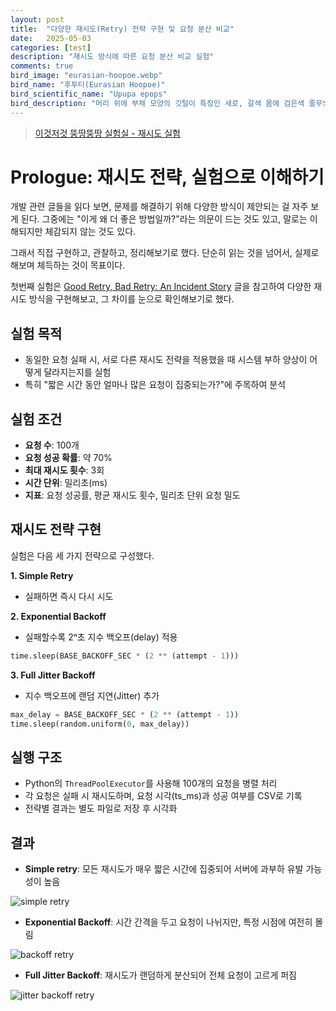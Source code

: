 ```yaml
---
layout: post
title:  "다양한 재시도(Retry) 전략 구현 및 요청 분산 비교"
date:   2025-05-03
categories: [test]
description: "재시도 방식에 따른 요청 분산 비교 실험"
comments: true
bird_image: "eurasian-hoopoe.webp"
bird_name: "후투티(Eurasian Hoopoe)"
bird_scientific_name: "Upupa epops"
bird_description: "머리 위에 부채 모양의 깃털이 특징인 새로, 갈색 몸에 검은색 줄무늬 날개를 가졌다. 뾰족한 부리로 땅을 파서 곤충을 잡아먹으며, ‘푸푸푸’ 하는 독특한 울음소리를 낸다."
---
```



> [이것저것 뚱땅뚱땅 실험실 - 재시도 실험](https://github.com/han-chunsik/dev-lab/blob/main/python/retry-pattern-analysis/docs/2025_05_01_retry.md)

# Prologue: 재시도 전략, 실험으로 이해하기
개발 관련 글들을 읽다 보면, 문제를 해결하기 위해 다양한 방식이 제안되는 걸 자주 보게 된다. 그중에는 "이게 왜 더 좋은 방법일까?"라는 의문이 드는 것도 있고, 말로는 이해되지만 체감되지 않는 것도 있다.

그래서 직접 구현하고, 관찰하고, 정리해보기로 했다. 단순히 읽는 것을 넘어서, 실제로 해보며 체득하는 것이 목표이다.


첫번째 실험은 [Good Retry, Bad Retry: An Incident Story](https://medium.com/yandex/good-retry-bad-retry-an-incident-story-648072d3cee6) 글을 참고하여 다양한 재시도 방식을 구현해보고, 그 차이를 눈으로 확인해보기로 했다.

## 실험 목적
- 동일한 요청 실패 시, 서로 다른 재시도 전략을 적용했을 때 시스템 부하 양상이 어떻게 달라지는지를 실험
- 특히 "짧은 시간 동안 얼마나 많은 요청이 집중되는가?"에 주목하여 분석

## 실험 조건
- **요청 수**: 100개
- **요청 성공 확률**: 약 70%
- **최대 재시도 횟수**: 3회
- **시간 단위**: 밀리초(ms)
- **지표**: 요청 성공률, 평균 재시도 횟수, 밀리초 단위 요청 밀도


## 재시도 전략 구현
실험은 다음 세 가지 전략으로 구성했다.

**1. Simple Retry**
- 실패하면 즉시 다시 시도

**2. Exponential Backoff**
- 실패할수록 2ⁿ초 지수 백오프(delay) 적용

```python
time.sleep(BASE_BACKOFF_SEC * (2 ** (attempt - 1)))
```

**3. Full Jitter Backoff**
- 지수 백오프에 랜덤 지연(Jitter) 추가

```python
max_delay = BASE_BACKOFF_SEC * (2 ** (attempt - 1))
time.sleep(random.uniform(0, max_delay))
```

## 실행 구조
- Python의 `ThreadPoolExecutor`를 사용해 100개의 요청을 병렬 처리
- 각 요청은 실패 시 재시도하며, 요청 시각(ts_ms)과 성공 여부를 CSV로 기록
- 전략별 결과는 별도 파일로 저장 후 시각화

## 결과
- **Simple retry**: 모든 재시도가 매우 짧은 시간에 집중되어 서버에 과부하 유발 가능성이 높음
<img src="{{ '/assets/images/20250503_retry_simple_retry.png' | prepend: site.baseurl }}" alt="simple retry">

- **Exponential Backoff**: 시간 간격을 두고 요청이 나뉘지만, 특정 시점에 여전히 몰림
<img src="{{ '/assets/images/20250503_retry_backoff_retry.png' | prepend: site.baseurl }}" alt="backoff retry">

- **Full Jitter Backoff**: 재시도가 랜덤하게 분산되어 전체 요청이 고르게 퍼짐
<img src="{{ '/assets/images/20250503_retry_jitter_backoff_retry.png' | prepend: site.baseurl }}" alt="jitter backoff retry">

